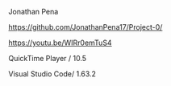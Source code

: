 Jonathan Pena

https://github.com/JonathanPena17/Project-0/

https://youtu.be/WIRr0emTuS4 

QuickTime Player / 10.5

Visual Studio Code/ 1.63.2
